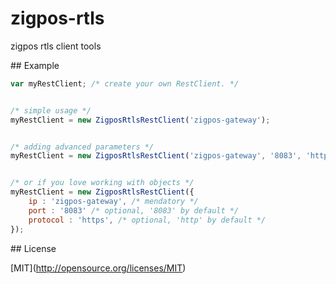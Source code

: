 # zigpos-rtls
zigpos rtls client tools



\## Example

```js
var myRestClient; /* create your own RestClient. */


/* simple usage */
myRestClient = new ZigposRtlsRestClient('zigpos-gateway');


/* adding advanced parameters */
myRestClient = new ZigposRtlsRestClient('zigpos-gateway', '8083', 'https');


/* or if you love working with objects */
myRestClient = new ZigposRtlsRestClient({
	ip : 'zigpos-gateway', /* mendatory */
	port : '8083' /* optional, '8083' by default */
	protocol : 'https', /* optional, 'http' by default */
});

```

\## License

\[MIT\](http://opensource.org/licenses/MIT)

